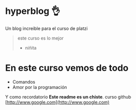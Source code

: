 # hyperblog 👌
Un blog increible para el curso de platzi
>este curso es lo mejor
>- niñita

# En este curso vemos de todo
* Comandos
* Amor por la programación

Y como recordatorio **Este readme es un chiste**.
curso github [http://www.google.com](http://www.google.com)